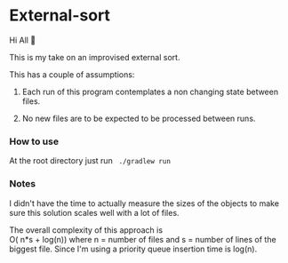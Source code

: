 # External-sort

Hi All 👋 

This is my take on an improvised external sort. 

This has a couple of assumptions:

1. Each run of this program contemplates a non changing state between files.

2. No new files are to be expected to be processed between runs.

### How to use
At the root directory just run ` ./gradlew run`

### Notes

I didn't have the time to actually measure the sizes of the objects to make sure this solution scales well with a lot of files.

The overall complexity of this approach is   
O( n*s + log(n)) where n = number of files and s = number of lines of the biggest file. Since I'm using a priority queue insertion time is log(n).

